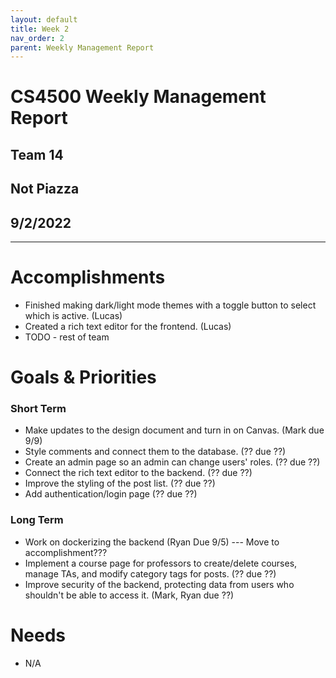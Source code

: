 ```yaml
---
layout: default
title: Week 2
nav_order: 2
parent: Weekly Management Report
---
```

# CS4500 Weekly Management Report 
## Team 14
## Not Piazza
## 9/2/2022
***

# Accomplishments
- Finished making dark/light mode themes with a toggle button to select which is active. (Lucas)
- Created a rich text editor for the frontend. (Lucas)
- TODO - rest of team

# Goals & Priorities
### Short Term
- Make updates to the design document and turn in on Canvas. (Mark due 9/9)
- Style comments and connect them to the database. (?? due ??)
- Create an admin page so an admin can change users' roles. (?? due ??)
- Connect the rich text editor to the backend. (?? due ??)
- Improve the styling of the post list. (?? due ??)
- Add authentication/login page (?? due ??) 

### Long Term
- Work on dockerizing the backend (Ryan Due 9/5) --- Move to accomplishment???
- Implement a course page for professors to create/delete courses, manage TAs, and modify category tags for posts. (?? due ??)
- Improve security of the backend, protecting data from users who shouldn't be able to access it. (Mark, Ryan due ??)

# Needs
- N/A



